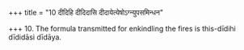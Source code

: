 +++
title = "10 दीदिहि दीदिदासि दीदायेत्येषोऽग्न्युपसमिन्धन"

+++
10. The formula transmitted for enkindling the fires is this-dīdihi dīdidāsi dīdāya.
